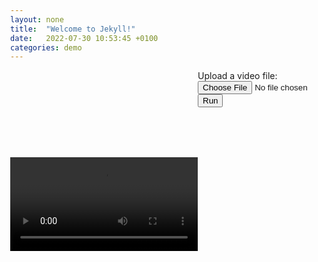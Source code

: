 ```yaml
---
layout: none
title:  "Welcome to Jekyll!"
date:   2022-07-30 10:53:45 +0100
categories: demo
---
```

<!DOCTYPE html>
<html>
<head>
  <meta charset="utf-8">
  <meta name="viewport" content="width=device-width,initial-scale=1,maximum-scale=1.0, user-scalable=no">
  <style>
    body {
      margin: 0;
    }
    #main {
      margin: 0;
      position: relative;
    }
    #canvas-wrapper {
      margin-top: 80px;
      position: relative;
    }
    canvas {
      position: absolute;
      top: 0;
      left: 0;
    }
    #top-bar {
      margin-left: 300px;
      position: relative;
    }
  </style>
</head>
<body>
  <div id="stats"></div>
  <div id="main">
    <div class="container">
      <div id="top-bar">
        <label for="videofile">Upload a video file:</label>
        <input type="file" id="videofile" name="video" accept="video/*">
        <button id="submit">Run</button>
      </div>
    </div>
    <div class="container" id="canvas-wrapper">
      <canvas id="output"></canvas>
      <video id="video">
        <source id="currentVID" src="" type="video/mp4">
      </video>
    </div>
    <div class="container">
      <span id="status"></span>
    </div>
  </div>
</body>
<script src="https://cdnjs.cloudflare.com/ajax/libs/dat-gui/0.7.6/dat.gui.min.js"></script>
<script src="https://cdnjs.cloudflare.com/ajax/libs/stats.js/r16/Stats.min.js"></script>
<script src="src/index.js"></script>
</html>
